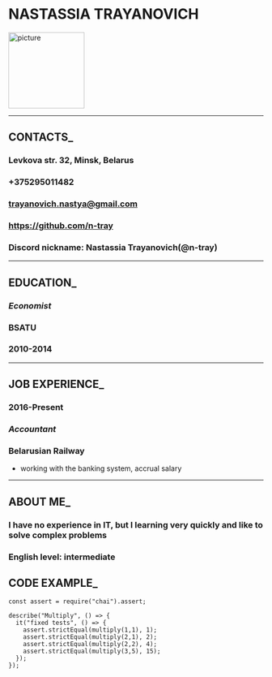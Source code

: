 # NASTASSIA __TRAYANOVICH__
<image src="https://pbs.twimg.com/media/CeZoAauUYAA32in.jpg:large" alt="picture" width="150">

___
## CONTACTS_
### Levkova str. 32, Minsk, Belarus
### +375295011482
### trayanovich.nastya@gmail.com
### https://github.com/n-tray
### Discord nickname: Nastassia Trayanovich(@n-tray)

___
## EDUCATION_
### __*Economist*__
### BSATU
### 2010-2014
___
## JOB EXPERIENCE_
### 2016-Present
### __*Accountant*__
### Belarusian Railway
* working with the banking system, accrual salary
___
## ABOUT ME_
### I have no experience in IT, but I learning very quickly and like to solve complex problems
### English level: intermediate
## CODE EXAMPLE_
```
const assert = require("chai").assert;

describe("Multiply", () => {
  it("fixed tests", () => {
    assert.strictEqual(multiply(1,1), 1);
    assert.strictEqual(multiply(2,1), 2);
    assert.strictEqual(multiply(2,2), 4);
    assert.strictEqual(multiply(3,5), 15);   
  });
});
```
